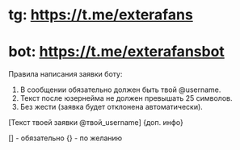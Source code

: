 # tg: https://t.me/exterafans
# bot: https://t.me/exterafansbot

Правила написания заявки боту:
1. В сообщении обязательно должен быть твой @username.
2. Текст после юзернейма не должен превышать 25 символов.
3. Без жести (заявка будет отклонена автоматически).

[Текст твоей заявки @твой_username] {доп. инфо}

[] - обязательно
{} - по желанию
